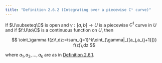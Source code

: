 ```yaml
---
title: "Definition 2.6.2 (Integrating over a piecewise C¹ curve)"
---
```


If $U\subseteq\C$ is open and $\gamma:[a,b]\to U$ is a piecewise $C^1$
curve in $U$ and if $f:U\to\C$ is a continuous function on $U$, then

$$
\oint_\gamma f(z)\,dz:=\sum_{j=1}^k\oint_{\gamma|_{[a_j,a_{j+1}]}}
f(z)\,dz
$$

where $a_1,a_2,\ldots,a_k$ are as in [Definition 2.6.1][2.6.1].

[2.6.1]: #complex-analysis/definition-2.6.1-piecewise-c1-curve
